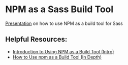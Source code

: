 # NPM as a Sass Build Tool

[Presentation](https://cuyaproductions.github.io/sass-npm-build/) on how to use NPM as a build tool for Sass

## Helpful Resources:
- [Introduction to Using NPM as a Build Tool (Intro)](https://medium.com/@dabit3/introduction-to-using-npm-as-a-build-tool-b41076f488b0#.qzu5narak)
- [How to Use npm as a Build Tool (In Depth)](https://www.keithcirkel.co.uk/how-to-use-npm-as-a-build-tool/)
